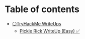# Table of contents

* [⚪TryHackMe WriteUps](README.md)
  * [Pickle Rick WriteUp (Easy) ✅](tryhackme-writeups/pickle-rick-writeup-easy.md)
